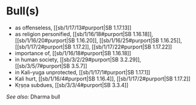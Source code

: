 # Bull(s)

* as offenseless, [[sb/1/17/13#purport|SB 1.17.13]]
* as religion personified, [[sb/1/16/18#purport|SB 1.16.18]], [[sb/1/16/20#purport|SB 1.16.20]], [[sb/1/16/25#purport|SB 1.16.25]], [[sb/1/17/2#purport|SB 1.17.2]], [[sb/1/17/22#purport|SB 1.17.22]]
* importance of, [[sb/1/16/18#purport|SB 1.16.18]]
* in human society, [[sb/3/2/29#purport|SB 3.2.29]], [[sb/3/5/7#purport|SB 3.5.7]]
* in Kali-yuga unprotected, [[sb/1/17/1#purport|SB 1.17.1]]
* Kali hurt, [[sb/1/16/4#purport|SB 1.16.4]], [[sb/1/17/2#purport|SB 1.17.2]]
* Kṛṣṇa subdues, [[sb/3/3/4#purport|SB 3.3.4]]

*See also:* Dharma bull
